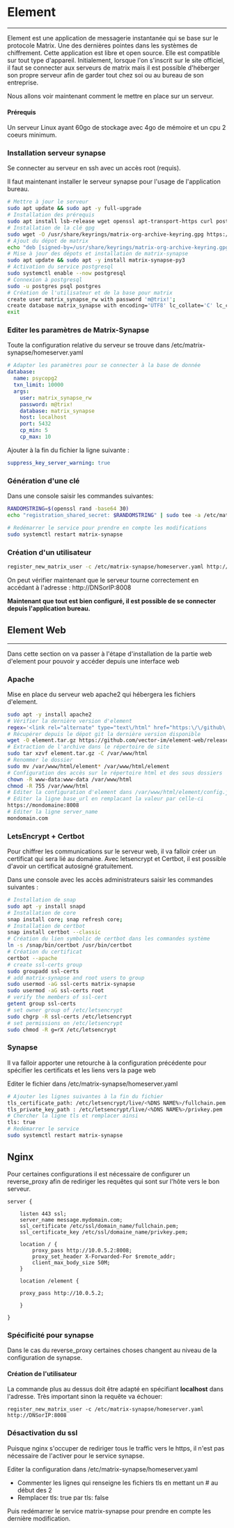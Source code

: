 # Element

----------------------------------------------------------------------------------------------------------------------------------------------------------

Element est une application de messagerie instantanée qui se base sur le protocole Matrix. Une des dernières pointes dans les systèmes de chiffrement. Cette application est libre et open source. Elle est compatible sur tout type d'appareil. Initialement, lorsque l'on s'inscrit sur le site officiel, il faut se connecter aux serveurs de matrix mais il est possible d'héberger son propre serveur afin de garder tout chez soi ou au bureau de son entreprise. 

Nous allons voir maintenant comment le mettre en place sur un serveur.

#### Prérequis

Un serveur Linux ayant 60go de stockage avec 4go de mémoire et un cpu 2 coeurs minimum.

### Installation serveur synapse

Se connecter au serveur en ssh avec un accès root (requis).

Il faut maintenant installer le serveur synapse pour l'usage de l'application bureau.

```bash
# Mettre à jour le serveur
sudo apt update && sudo apt -y full-upgrade
# Installation des prérequis
sudo apt install lsb-release wget openssl apt-transport-https curl postgresql libpq5 wget
# Installation de la clé gpg 
sudo wget -O /usr/share/keyrings/matrix-org-archive-keyring.gpg https://packages.matrix.org/debian/matrix-org-archive-keyring.gpg
# Ajout du dépot de matrix
echo "deb [signed-by=/usr/share/keyrings/matrix-org-archive-keyring.gpg] https://packages.matrix.org/debian/ $(lsb_release -cs) main" | sudo tee /etc/apt/sources.list.d/matrix-org.list
# Mise à jour des dépots et installation de matrix-synapse
sudo apt update && sudo apt -y install matrix-synapse-py3
# Activation du service postgresql
sudo systemctl enable --now postgresql
# Connexion à postgresql
sudo -u postgres psql postgres
# Création de l'utilisateur et de la base pour matrix
create user matrix_synapse_rw with password 'm@trix!';
create database matrix_synapse with encoding='UTF8' lc_collate='C' lc_ctype='C' template='template0' owner='matrix_synapse_rw';
exit
```

### Editer les paramètres de Matrix-Synapse

Toute la configuration relative du serveur se trouve dans /etc/matrix-synapse/homeserver.yaml

```yaml
# Adapter les paramètres pour se connecter à la base de donnée
database:
  name: psycopg2
  txn_limit: 10000
  args:
    user: matrix_synapse_rw
    password: m@trix!
    database: matrix_synapse
    host: localhost
    port: 5432
    cp_min: 5
    cp_max: 10
```

Ajouter à la fin du fichier la ligne suivante :

```yaml
suppress_key_server_warning: true
```

### Génération d'une clé

Dans une console saisir les commandes suivantes:

```bash
RANDOMSTRING=$(openssl rand -base64 30)
echo "registration_shared_secret: $RANDOMSTRING" | sudo tee -a /etc/matrix-synapse/homeserver.yaml > /dev/null

# Redémarrer le service pour prendre en compte les modifications
sudo systemctl restart matrix-synapse
```

### Création d'un utilisateur

```bash
register_new_matrix_user -c /etc/matrix-synapse/homeserver.yaml http://DNSorIP:8008
```

On peut vérifier maintenant que le serveur tourne correctement en accédant à l'adresse : http://DNSorIP:8008

**Maintenant que tout est bien configuré, il est possible de se connecter depuis l'application bureau.** 

## 

## Element Web

---------------------------------------------------------------------------------------------------------------------------------------------------------------------------------------

Dans cette section on va passer à l'étape d'installation de la partie web d'element pour pouvoir y accéder depuis une interface web

### Apache

Mise en place du serveur web apache2 qui hébergera les fichiers d'element.

```bash
sudo apt -y install apache2
# Vérifier la dernière version d'element
regex='<link rel="alternate" type="text\/html" href="https:\/\/github\.com\/vector-im\/element-web\/releases\/tag\/([^/]*)"' && response=$(curl -s https://github.com/vector-im/element-web/releases.atom) && [[ $response =~ $regex ]] && latestTag="${BASH_REMATCH[1]}"
# Récupérer depuis le dépot git la dernière version disponible
wget -O element.tar.gz https://github.com/vector-im/element-web/releases/download/$latestTag/element-$latestTag.tar.gz
# Extraction de l'archive dans le répertoire de site
sudo tar xzvf element.tar.gz -C /var/www/html
# Renommer le dossier 
sudo mv /var/www/html/element* /var/www/html/element
# Configuration des accès sur le répertoire html et des sous dossiers
chown -R www-data:www-data /var/www/html
chmod -R 755 /var/www/html
# Editer la configuration d'element dans /var/www/html/element/config.json
# Editer la ligne base_url en remplacant la valeur par celle-ci
https://mondomaine:8008
# Editer la ligne server_name 
mondomain.com
```

### LetsEncrypt + Certbot

Pour chiffrer les communications sur le serveur web, il va falloir créer un certificat qui sera lié au domaine. Avec letsencrypt et Certbot, il est possible d'avoir un certificat autosigné gratuitement.

Dans une console avec les accès administrateurs saisir les commandes suivantes :

```bash
# Installation de snap
sudo apt -y install snapd
# Installation de core
snap install core; snap refresh core;
# Installation de certbot
snap install certbot --classic
# Création du lien symbolic de certbot dans les commandes système 
ln -s /snap/bin/certbot /usr/bin/certbot
# Création du certificat
certbot --apache
# create ssl-certs group
sudo groupadd ssl-certs
# add matrix-synapse and root users to group
sudo usermod -aG ssl-certs matrix-synapse
sudo usermod -aG ssl-certs root
# verify the members of ssl-cert
getent group ssl-certs
# set owner group of /etc/letsencrypt
sudo chgrp -R ssl-certs /etc/letsencrypt
# set permissions on /etc/letsencrypt
sudo chmod -R g=rX /etc/letsencrypt
```

### Synapse

Il va falloir apporter une retourche à la configuration précédente pour spécifier les certificats et les liens vers la page web

Editer le fichier dans /etc/matrix-synapse/homeserver.yaml

```bash
# Ajouter les lignes suivantes à la fin du fichier 
tls_certificate_path: /etc/letsencrypt/live/<%DNS NAME%>/fullchain.pem
tls_private_key_path : /etc/letsencrypt/live/<%DNS NAME%>/privkey.pem
# Chercher la ligne tls et remplacer ainsi
tls: true
# Redémarrer le service
sudo systemctl restart matrix-synapse
```



## Nginx

Pour certaines configurations il est nécessaire de configurer un reverse_proxy afin de rediriger les requêtes qui sont sur l'hôte vers le bon serveur.

```
server {

	listen 443 ssl;
	server_name message.mydomain.com;
	ssl_certificate /etc/ssl/domain_name/fullchain.pem;
	ssl_certificate_key /etc/ssl/domaine_name/privkey.pem;

 	location / {
		proxy_pass http://10.0.5.2:8008;
        proxy_set_header X-Forwarded-For $remote_addr;
        client_max_body_size 50M;
    }

	location /element {

	proxy_pass http://10.0.5.2;

	}

}
```



### Spécificité pour synapse

Dans le cas du reverse_proxy certaines choses changent au niveau de la configuration de synapse.

#### Création de l'utilisateur

La commande plus au dessus doit être adapté en spécifiant **localhost** dans l'adresse. Très important sinon la requête va échouer:

```
register_new_matrix_user -c /etc/matrix-synapse/homeserver.yaml http://DNSorIP:8008
```

### Désactivation du ssl

Puisque nginx s'occuper de rediriger tous le traffic vers le https, il n'est pas nécessaire de l'activer pour le service synapse.

Editer la configuration dans /etc/matrix-synapse/homeserver.yaml

- Commenter les lignes qui renseigne les fichiers tls en mettant un # au début des 2 
- Remplacer tls: true par tls: false

Puis redémarrer le service matrix-synapse pour prendre en compte les dernière modification.

